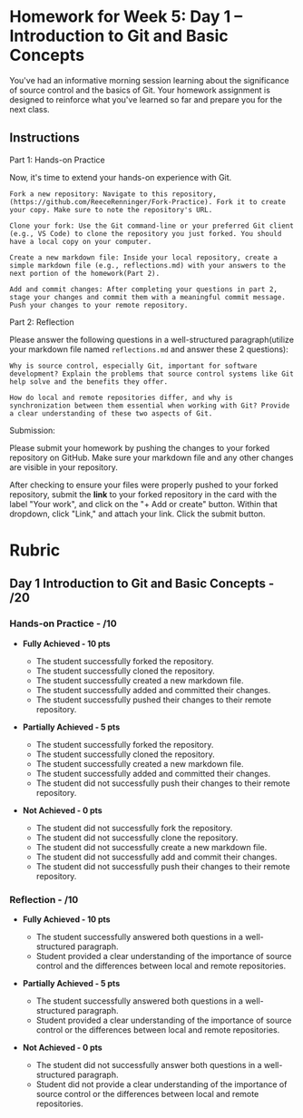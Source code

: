 # Homework for Week 5: Day 1 – Introduction to Git and Basic Concepts

You've had an informative morning session learning about the significance of source control and the basics of Git. Your homework assignment is designed to reinforce what you've learned so far and prepare you for the next class.

## Instructions

Part 1: Hands-on Practice

Now, it's time to extend your hands-on experience with Git.

    Fork a new repository: Navigate to this repository,(https://github.com/ReeceRenninger/Fork-Practice). Fork it to create your copy. Make sure to note the repository's URL.

    Clone your fork: Use the Git command-line or your preferred Git client (e.g., VS Code) to clone the repository you just forked. You should have a local copy on your computer.

    Create a new markdown file: Inside your local repository, create a simple markdown file (e.g., reflections.md) with your answers to the next portion of the homework(Part 2).

    Add and commit changes: After completing your questions in part 2, stage your changes and commit them with a meaningful commit message. Push your changes to your remote repository.

Part 2: Reflection

Please answer the following questions in a well-structured paragraph(utilize your markdown file named `reflections.md` and answer these 2 questions):

    Why is source control, especially Git, important for software development? Explain the problems that source control systems like Git help solve and the benefits they offer.

    How do local and remote repositories differ, and why is synchronization between them essential when working with Git? Provide a clear understanding of these two aspects of Git.

Submission:

Please submit your homework by pushing the changes to your forked repository on GitHub. Make sure your markdown file and any other changes are visible in your repository.

After checking to ensure your files were properly pushed to your forked repository, submit the **link** to your forked repository in the card with the label "Your work", and click on the "+ Add or create" button. Within that dropdown, click "Link," and attach your link. Click the submit button.

# Rubric

## Day 1 Introduction to Git and Basic Concepts - /20

### Hands-on Practice - /10

- **Fully Achieved - 10 pts**
  - The student successfully forked the repository.
  - The student successfully cloned the repository.
  - The student successfully created a new markdown file.
  - The student successfully added and committed their changes.
  - The student successfully pushed their changes to their remote repository.

- **Partially Achieved - 5 pts**
  - The student successfully forked the repository.
  - The student successfully cloned the repository.
  - The student successfully created a new markdown file.
  - The student successfully added and committed their changes.
  - The student did not successfully push their changes to their remote repository.

- **Not Achieved - 0 pts**
  - The student did not successfully fork the repository.
  - The student did not successfully clone the repository.
  - The student did not successfully create a new markdown file.
  - The student did not successfully add and commit their changes.
  - The student did not successfully push their changes to their remote repository.

### Reflection - /10

- **Fully Achieved - 10 pts**
  - The student successfully answered both questions in a well-structured paragraph.
  - Student provided a clear understanding of the importance of source control and the differences between local and remote repositories.

- **Partially Achieved - 5 pts**
  - The student successfully answered both questions in a well-structured paragraph.
  - Student provided a clear understanding of the importance of source control or the differences between local and remote repositories.

- **Not Achieved - 0 pts**
  - The student did not successfully answer both questions in a well-structured paragraph.
  - Student did not provide a clear understanding of the importance of source control or the differences between local and remote repositories.

